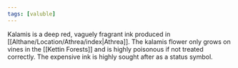 ```yaml
---
tags: [valuble]
---
```


Kalamis is a deep red, vaguely fragrant ink produced in [[Althane/Location/Athrea/index|Athrea]]. The kalamis flower only grows on vines in the [[Kettin Forests]] and is highly poisonous if not treated correctly. The expensive ink is highly sought after as a status symbol.
